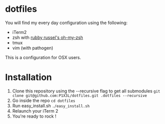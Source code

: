 # dotfiles
You will find my every day configuration using the following:

- iTerm2
- zsh with [rubby russel's oh-my-zsh](https://github.com/robbyrussell/oh-my-zsh)
- tmux
- vim (with pathogen)

This is a configuration for OSX users.

# Installation

1. Clone this repository using the --recursive flag to get all submodules `git clone git@github.com:P1X3L/dotfiles.git .dotfiles --recursive`
2. Go inside the repo `cd dotfiles`
3. Run easy_install.sh `./easy_install.sh`
4. Relaunch your iTerm 2
5. You're ready to rock !

